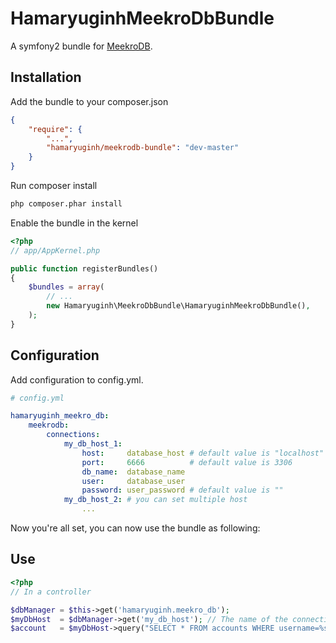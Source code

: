 HamaryuginhMeekroDbBundle
=========================

A symfony2 bundle for [MeekroDB](http://www.meekro.com/index.php).

Installation
------------

Add the bundle to your composer.json

``` json
{
    "require": {
        "...",
        "hamaryuginh/meekrodb-bundle": "dev-master"
    }
}
```

Run composer install

``` sh
php composer.phar install
```

Enable the bundle in the kernel

``` php
<?php
// app/AppKernel.php

public function registerBundles()
{
    $bundles = array(
        // ...
        new Hamaryuginh\MeekroDbBundle\HamaryuginhMeekroDbBundle(),
    );
}
```

Configuration
-------------

Add configuration to config.yml.

``` yaml
# config.yml

hamaryuginh_meekro_db:
    meekrodb:
        connections:
            my_db_host_1:
                host:     database_host # default value is "localhost"
                port:     6666          # default value is 3306
                db_name:  database_name
                user:     database_user
                password: user_password # default value is ""
            my_db_host_2: # you can set multiple host
                ...
```

Now you're all set, you can now use the bundle as following:

Use
---

``` php
<?php
// In a controller

$dbManager = $this->get('hamaryuginh.meekro_db');
$myDbHost  = $dbManager->get('my_db_host'); // The name of the connection
$account   = $myDbHost->query("SELECT * FROM accounts WHERE username=%s", 'Joe');
```

